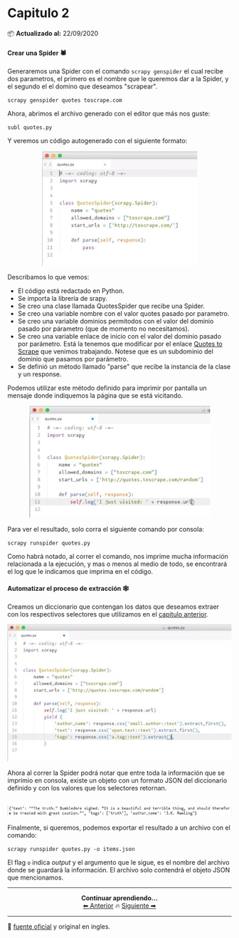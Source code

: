 # Capitulo 2

📦 **Actualizado al:** 22/09/2020

#### Crear una Spider 🕷️

Generaremos una Spider con el comando `scrapy genspider` el cual recibe dos parametros, el primero es el nombre que le queremos dar a la Spider, y el segundo el el domino que deseamos "scrapear".

```
scrapy genspider quotes toscrape.com
```

Ahora, abrimos el archivo generado con el editor que más nos guste:

```
subl quotes.py
```

Y veremos un código autogenerado con el siguiente formato:

<p align="center">
    <img src="./img/1.JPG">
</p>

Describamos lo que vemos:

- El código está redactado en Python.
- Se importa la librería de srapy.
- Se creo una clase llamada QuotesSpider que recibe una Spider.
- Se creo una variable nombre con el valor quotes pasado por parametro.
- Se creo una variable dominios permitodos con el valor del dominio pasado por párametro (que de momento no necesitamos).
- Se creo una variable enlace de inicio con el valor del dominio pasado por parámetro. Está la tenemos que modificar por el enlace [Quotes to Scrape](http://quotes.toscrape.com/random) que venimos trabajando. Notese que es un subdominio del dominio que pasamos por parámetro.
- Se definió un método llamado "parse" que recibe la instancia de la clase y un response.

Podemos utilizar este método definido para imprimir por pantalla un mensaje donde indiquemos la página que se está vicitando.

<p align="center">
    <img src="./img/2.JPG">
</p>

Para ver el resultado, solo corra el siguiente comando por consola:

```
scrapy runspider quotes.py
```

Como habrá notado, al correr el comando, nos imprime mucha información relacionada a la ejecución, y mas o menos al medio de todo, se encontrará el log que le indicamos que imprima en el código.

#### Automatizar el proceso de extracción 🕸️

Creamos un diccionario que contengan los datos que deseamos extraer con los respectivos selectores que utilizamos en el [capitulo anterior](../capitulo1/README.md).

<p align="center">
    <img src="./img/3.JPG">
</p>

Ahora al correr la Spider podrá notar que entre toda la información que se imprimio en consola, existe un objeto con un formato JSON del diccionario definido y con los valores que los selectores retornan.

<p align="center">
    <br>
    <img src="./img/4.JPG">
    <br>
</p>

Finalmente, si queremos, podemos exportar el resultado a un archivo con el comando:

```
scrapy runspider quotes.py -o items.json
```

El flag `o` indica *output* y el argumento que le sigue, es el nombre del archivo donde se guardará la información. El archivo solo contendrá el objeto JSON que mencionamos.

---

<p align="center">
  <b>Continuar aprendiendo...</b>
  <br>
  <a href="../capitulo1/README.md">⬅ Anterior</a>
                    🔥
  <a href="../capitulo3/README.md">Siguiente ➡</a>
</p>

---

📌 [fuente oficial](https://www.youtube.com/watch?v=qPvPiMbPSTE) y original en ingles.
